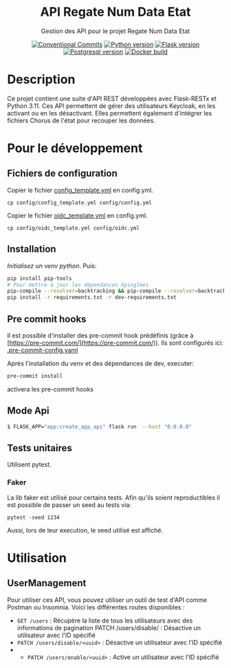 <h1 align="center" style="border-bottom: none">
    <div>
        API Regate Num Data Etat
    </div>
</h1>

<p align="center">
    Gestion des API pour le projet Regate Num Data Etat<br/>
</p>

<div align="center">
 
[![Conventional Commits](https://img.shields.io/badge/Conventional%20Commits-1.0.0-green.svg)](https://conventionalcommits.org)
[![Python version](https://img.shields.io/badge/python-3.11.0-blue)](https://www.python.org/downloads/release/python-3110/)
[![Flask version](https://img.shields.io/badge/Flask-2.1.3-blue)](https://flask.palletsprojects.com/en/2.1.x/)
[![Postgresql version](https://img.shields.io/badge/Postgresql-informational)](https://www.postgresql.org/)
[![Docker build](https://img.shields.io/badge/docker-automated-informational)](https://docs.docker.com/compose/)

</div>


# Description

Ce projet contient une suite d'API REST développées avec Flask-RESTx et Python 3.11. 
Ces API permettent de gérer des utilisateurs Keycloak, en les activant ou en les désactivant. 
Elles permettent également d'intégrer les fichiers Chorus de l'état pour recouper les données.

# Pour le développement

## Fichiers de configuration

Copier le fichier [config_template.yml](./config/config_template.yml) en config.yml.
```
cp config/config_template.yml config/config.yml
```

Copier le fichier [oidc_template.yml](./config/oidc_template.yml) en config.yml.
```
cp config/oidc_template.yml config/oidc.yml
```


## Installation

*Initialisez un venv python*. Puis:

```bash
pip install pip-tools
# Pour mettre à jour les dépendances épinglées
pip-compile --resolver=backtracking && pip-compile --resolver=backtracking dev-requirements.in
pip install -r requirements.txt -r dev-requirements.txt
```

## Pre commit hooks

Il est possible d'installer des pre-commit hook prédéfinis (grâce à [https://pre-commit.com/](https://pre-commit.com/)).
Ils sont configurés ici: [.pre-commit-config.yaml](./.pre-commit-config.yaml)

Après l'installation du venv et des dépendances de dev, executer:

```bash
pre-commit install
```

activera les pre-commit hooks

## Mode Api

```bash
$ FLASK_APP="app:create_app_api" flask run  --host "0.0.0.0"
```

## Tests unitaires

Utilisent pytest.

### Faker

La lib faker est utilisé pour certains tests. Afin qu'ils soient reproductibles il est possible de passer un seed au tests via:

`pytest -seed 1234`

Aussi, lors de leur execution, le seed utilisé est affiché.


# Utilisation

## UserManagement

Pour utiliser ces API, vous pouvez utiliser un outil de test d'API comme Postman ou Insomnia. Voici les différentes routes disponibles :

* `GET /users` : Récupère la liste de tous les utilisateurs avec des informations de pagination
PATCH /users/disable/<uuid> : Désactive un utilisateur avec l'ID spécifié
* `PATCH /users/disable/<uuid>` : Désactive un utilisateur avec l'ID spécifié
* * `PATCH /users/enable/<uuid>` : Active un utilisateur avec l'ID spécifié

